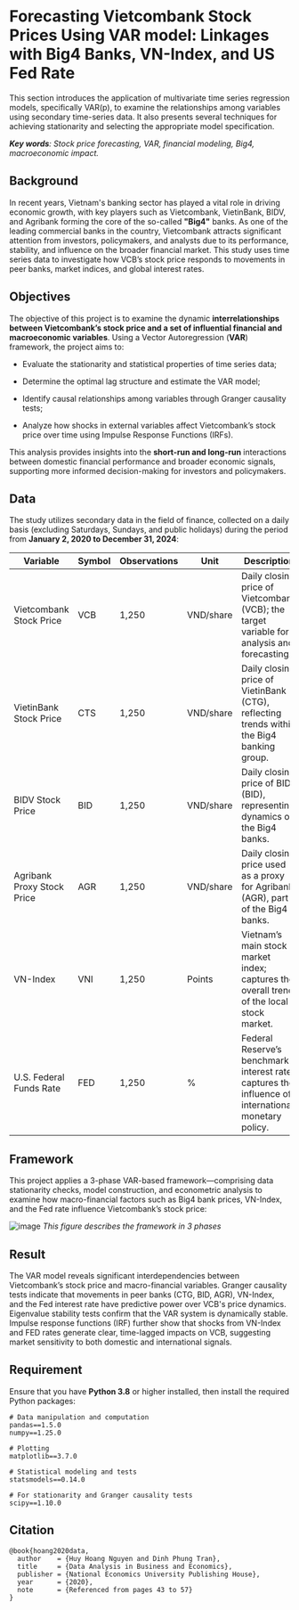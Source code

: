 # Forecasting Vietcombank Stock Prices Using VAR model: Linkages with Big4 Banks, VN-Index, and US Fed Rate
This section introduces the application of multivariate time series regression models, specifically VAR(p), to examine the relationships among variables using secondary time-series data. It also presents several techniques for achieving stationarity and selecting the appropriate model specification.

***Key words**: Stock price forecasting, VAR, financial modeling, Big4, macroeconomic impact.*
## Background
In recent years, Vietnam's banking sector has played a vital role in driving economic growth, with key players such as Vietcombank, VietinBank, BIDV, and Agribank forming the core of the so-called **"Big4"** banks. As one of the leading commercial banks in the country, Vietcombank attracts significant attention from investors, policymakers, and analysts due to its performance, stability, and influence on the broader financial market. This study uses time series data to investigate how VCB’s stock price responds to movements in peer banks, market indices, and global interest rates.

## Objectives

The objective of this project is to examine the dynamic **interrelationships between Vietcombank’s stock price and a set of influential financial and macroeconomic variables**. Using a Vector Autoregression (**VAR**) framework, the project aims to:

- Evaluate the stationarity and statistical properties of time series data;

- Determine the optimal lag structure and estimate the VAR model;

- Identify causal relationships among variables through Granger causality tests;

- Analyze how shocks in external variables affect Vietcombank’s stock price over time using Impulse Response Functions (IRFs).

This analysis provides insights into the **short-run and long-run** interactions between domestic financial performance and broader economic signals, supporting more informed decision-making for investors and policymakers.

## Data

The study utilizes secondary data in the field of finance, collected on a daily basis (excluding Saturdays, Sundays, and public holidays) during the period from **January 2, 2020 to December 31, 2024**:

| Variable                   | Symbol | Observations | Unit      | Description                                                                                         |
| -------------------------- | ------ | ------------ | --------- | --------------------------------------------------------------------------------------------------- |
| Vietcombank Stock Price    | VCB    | 1,250        | VND/share | Daily closing price of Vietcombank (VCB); the target variable for analysis and forecasting.         |
| VietinBank Stock Price     | CTS    | 1,250        | VND/share | Daily closing price of VietinBank (CTG), reflecting trends within the Big4 banking group.           |
| BIDV Stock Price           | BID    | 1,250        | VND/share | Daily closing price of BIDV (BID), representing dynamics of the Big4 banks.                         |
| Agribank Proxy Stock Price | AGR    | 1,250        | VND/share | Daily closing price used as a proxy for Agribank (AGR), part of the Big4 banks.                     |
| VN-Index                   | VNI    | 1,250        | Points    | Vietnam’s main stock market index; captures the overall trend of the local stock market.            |
| U.S. Federal Funds Rate    | FED    | 1,250        | %         | Federal Reserve’s benchmark interest rate; captures the influence of international monetary policy. |


## Framework
This project applies a 3-phase VAR-based framework—comprising data stationarity checks, model construction, and econometric analysis to examine how macro-financial factors such as Big4 bank prices, VN-Index, and the Fed rate influence Vietcombank’s stock price:

![image](https://github.com/user-attachments/assets/6b9c7563-6da8-42d6-a5d6-06e92af1c24b)
*This figure describes the framework in 3 phases*


## Result
The VAR model reveals significant interdependencies between Vietcombank’s stock price and macro-financial variables. Granger causality tests indicate that movements in peer banks (CTG, BID, AGR), VN-Index, and the Fed interest rate have predictive power over VCB's price dynamics. Eigenvalue stability tests confirm that the VAR system is dynamically stable. Impulse response functions (IRF) further show that shocks from VN-Index and FED rates generate clear, time-lagged impacts on VCB, suggesting market sensitivity to both domestic and international signals.

## Requirement
Ensure that you have **Python 3.8** or higher installed, then install the required Python packages:
```
# Data manipulation and computation
pandas==1.5.0
numpy==1.25.0

# Plotting
matplotlib==3.7.0

# Statistical modeling and tests
statsmodels==0.14.0

# For stationarity and Granger causality tests
scipy==1.10.0
```

## Citation
```
@book{hoang2020data,
  author    = {Huy Hoang Nguyen and Dinh Phung Tran},
  title     = {Data Analysis in Business and Economics},
  publisher = {National Economics University Publishing House},
  year      = {2020},
  note      = {Referenced from pages 43 to 57}
}
```


